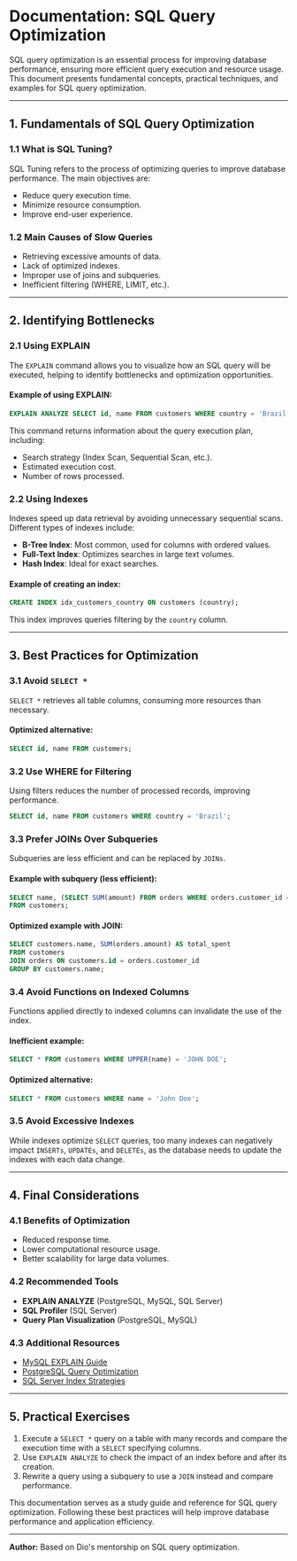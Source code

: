 # Documentation: SQL Query Optimization
SQL query optimization is an essential process for improving database performance, ensuring more efficient query execution and resource usage. This document presents fundamental concepts, practical techniques, and examples for SQL query optimization.

---

## 1. Fundamentals of SQL Query Optimization

### 1.1 What is SQL Tuning?
SQL Tuning refers to the process of optimizing queries to improve database performance. The main objectives are:
- Reduce query execution time.
- Minimize resource consumption.
- Improve end-user experience.

### 1.2 Main Causes of Slow Queries
- Retrieving excessive amounts of data.
- Lack of optimized indexes.
- Improper use of joins and subqueries.
- Inefficient filtering (WHERE, LIMIT, etc.).

---

## 2. Identifying Bottlenecks

### 2.1 Using EXPLAIN
The `EXPLAIN` command allows you to visualize how an SQL query will be executed, helping to identify bottlenecks and optimization opportunities.

#### Example of using EXPLAIN:
```sql
EXPLAIN ANALYZE SELECT id, name FROM customers WHERE country = 'Brazil';
```

This command returns information about the query execution plan, including:
- Search strategy (Index Scan, Sequential Scan, etc.).
- Estimated execution cost.
- Number of rows processed.

### 2.2 Using Indexes
Indexes speed up data retrieval by avoiding unnecessary sequential scans. Different types of indexes include:

- **B-Tree Index**: Most common, used for columns with ordered values.
- **Full-Text Index**: Optimizes searches in large text volumes.
- **Hash Index**: Ideal for exact searches.

#### Example of creating an index:
```sql
CREATE INDEX idx_customers_country ON customers (country);
```

This index improves queries filtering by the `country` column.

---

## 3. Best Practices for Optimization

### 3.1 Avoid `SELECT *`
`SELECT *` retrieves all table columns, consuming more resources than necessary.

#### Optimized alternative:
```sql
SELECT id, name FROM customers;
```

### 3.2 Use WHERE for Filtering
Using filters reduces the number of processed records, improving performance.

```sql
SELECT id, name FROM customers WHERE country = 'Brazil';
```

### 3.3 Prefer JOINs Over Subqueries
Subqueries are less efficient and can be replaced by `JOINs`.

#### Example with subquery (less efficient):
```sql
SELECT name, (SELECT SUM(amount) FROM orders WHERE orders.customer_id = customers.id) AS total_spent
FROM customers;
```

#### Optimized example with JOIN:
```sql
SELECT customers.name, SUM(orders.amount) AS total_spent
FROM customers
JOIN orders ON customers.id = orders.customer_id
GROUP BY customers.name;
```

### 3.4 Avoid Functions on Indexed Columns
Functions applied directly to indexed columns can invalidate the use of the index.

#### Inefficient example:
```sql
SELECT * FROM customers WHERE UPPER(name) = 'JOHN DOE';
```

#### Optimized alternative:
```sql
SELECT * FROM customers WHERE name = 'John Doe';
```

### 3.5 Avoid Excessive Indexes
While indexes optimize `SELECT` queries, too many indexes can negatively impact `INSERTs`, `UPDATEs`, and `DELETEs`, as the database needs to update the indexes with each data change.

---

## 4. Final Considerations

### 4.1 Benefits of Optimization
- Reduced response time.
- Lower computational resource usage.
- Better scalability for large data volumes.

### 4.2 Recommended Tools
- **EXPLAIN ANALYZE** (PostgreSQL, MySQL, SQL Server)
- **SQL Profiler** (SQL Server)
- **Query Plan Visualization** (PostgreSQL, MySQL)

### 4.3 Additional Resources
- [MySQL EXPLAIN Guide](https://dev.mysql.com/doc/refman/8.0/en/explain-output.html)
- [PostgreSQL Query Optimization](https://www.postgresql.org/docs/current/using-explain.html)
- [SQL Server Index Strategies](https://docs.microsoft.com/en-us/sql/relational-databases/indexes/indexes?view=sql-server-ver15)

---

## 5. Practical Exercises

1. Execute a `SELECT *` query on a table with many records and compare the execution time with a `SELECT` specifying columns.
2. Use `EXPLAIN ANALYZE` to check the impact of an index before and after its creation.
3. Rewrite a query using a subquery to use a `JOIN` instead and compare performance.

This documentation serves as a study guide and reference for SQL query optimization. Following these best practices will help improve database performance and application efficiency.

---

**Author:** Based on Dio's mentorship on SQL query optimization.

